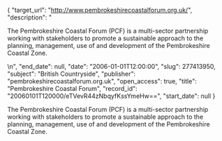 {
  "target_url": "http://www.pembrokeshirecoastalforum.org.uk/", 
  "description": "<p>The Pembrokeshire Coastal Forum (PCF) is a multi-sector partnership working with stakeholders to promote a sustainable approach to the planning, management, use of and development of the Pembrokeshire Coastal Zone.</p>\n", 
  "end_date": null, 
  "date": "2006-01-01T12:00:00", 
  "slug": 277413950, 
  "subject": "British Countryside", 
  "publisher": "pembrokeshirecoastalforum.org.uk", 
  "open_access": true, 
  "title": "Pembrokeshire Coastal Forum", 
  "record_id": "20060101T120000/eTVevR44zNbqyfKssYmeHw==", 
  "start_date": null
}

<p>The Pembrokeshire Coastal Forum (PCF) is a multi-sector partnership working with stakeholders to promote a sustainable approach to the planning, management, use of and development of the Pembrokeshire Coastal Zone.</p>
